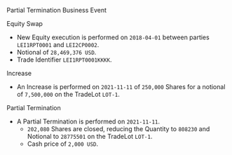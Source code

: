 Partial Termination Business Event

Equity Swap

- New Equity execution is performed on `2018-04-01` between parties `LEI1RPT0001` and `LEI2CP0002`. 
- Notional of `28,469,376 USD`.
- Trade Identifier `LEI1RPT0001KKKK`.

Increase

- An Increase is performed on `2021-11-11` of `250,000` Shares for a notional of `7,500,000` on the TradeLot `LOT-1`.

Partial Termination

- A Partial Termination is performed on `2021-11-11`. 
  - `202,080` Shares are closed, reducing the Quantity to `808230` and Notional to `28775501` on the TradeLot `LOT-1`.
  - Cash price of `2,000 USD`.